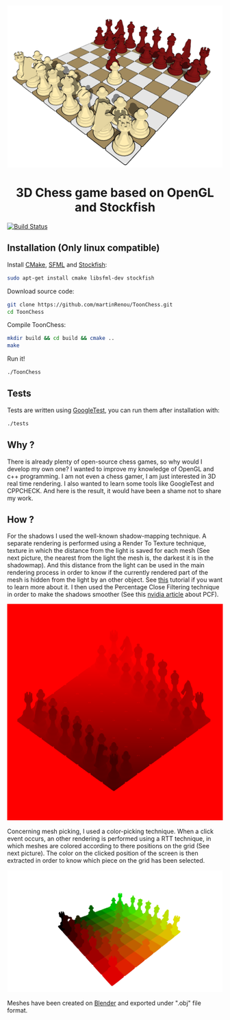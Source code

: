 <p align="center"><img width="700" src="images/ToonChess.png"></p>
<h1 align="center"> 3D Chess game based on OpenGL and Stockfish </h1>

[![Build Status](https://travis-ci.org/martinRenou/ToonChess.svg?branch=master)](https://travis-ci.org/martinRenou/ToonChess)

## Installation (Only linux compatible)

Install [CMake](https://cmake.org/), [SFML](https://www.sfml-dev.org/index.php) and [Stockfish](https://stockfishchess.org/):
```bash
sudo apt-get install cmake libsfml-dev stockfish
```

Download source code:
```bash
git clone https://github.com/martinRenou/ToonChess.git
cd ToonChess
```

Compile ToonChess:
```bash
mkdir build && cd build && cmake ..
make
```

Run it!
```bash
./ToonChess
```

## Tests

Tests are written using [GoogleTest](https://github.com/google/googletest), you can run them after installation with:
```bash
./tests
```

## Why ?
There is already plenty of open-source chess games, so why would I develop my own one?
I wanted to improve my knowledge of OpenGL and c++ programming. I am not even a chess gamer, I am just interested in 3D real time rendering. I also wanted to learn some tools like GoogleTest and CPPCHECK. And here is the result, it would have been a shame not to share my work.

## How ?
For the shadows I used the well-known shadow-mapping technique. A separate rendering is performed using a Render To Texture technique, texture in which the distance from the light is saved for each mesh (See next picture, the nearest from the light the mesh is, the darkest it is in the shadowmap). And this distance from the light can be used in the main rendering process in order to know if the currently rendered part of the mesh is hidden from the light by an other object. See [this](http://www.opengl-tutorial.org/intermediate-tutorials/tutorial-16-shadow-mapping/) tutorial if you want to learn more about it. I then used the Percentage Close Filtering technique in order to make the shadows smoother (See this [nvidia article](http://developer.download.nvidia.com/books/HTML/gpugems/gpugems_ch11.html) about PCF).

<p align="center"><img width="512" src="images/ShadowMapping.png"></p>

Concerning mesh picking, I used a color-picking technique. When a click event occurs, an other rendering is performed using a RTT technique, in which meshes are colored according to there positions on the grid (See next picture). The color on the clicked position of the screen is then extracted in order to know which piece on the grid has been selected.

<p align="center"><img width="700" src="images/ColorPicking.png"></p>

Meshes have been created on [Blender](https://www.blender.org/) and exported under ".obj" file format.
